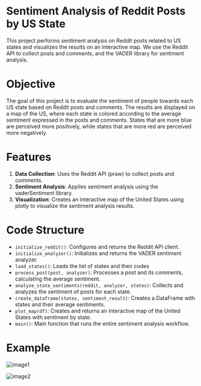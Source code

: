 # Sentiment Analysis of Reddit Posts by US State

This project performs sentiment analysis on Reddit posts related to US states and visualizes the results on an interactive map. We use the Reddit API to collect posts and comments, and the VADER library for sentiment analysis.

# Objective

The goal of this project is to evaluate the sentiment of people towards each US state based on Reddit posts and comments. The results are displayed on a map of the US, where each state is colored according to the average sentiment expressed in the posts and comments. States that are more blue are perceived more positively, while states that are more red are perceived more negatively.

# Features

1. **Data Collection**: Uses the Reddit API (praw) to collect posts and comments.
2. **Sentiment Analysis**: Applies sentiment analysis using the vaderSentiment library.
3. **Visualization**: Creates an interactive map of the United States using plotly to visualize the sentiment analysis results.

# Code Structure

- `initialize_reddit()`: Configures and returns the Reddit API client.
- `initialize_analyzer()`: Initializes and returns the VADER sentiment analyzer.
- `load_states()`: Loads the list of states and their codes
- `process_post(post, analyzer)`: Processes a post and its comments, calculating the average sentiment.
- `analyze_state_sentiments(reddit, analyzer, states)`: Collects and analyzes the sentiment of posts for each state.
- `create_dataframe(states, sentiment_result)`: Creates a DataFrame with states and their average sentiments.
- `plot_map(df)`: Creates and returns an interactive map of the United States with sentiment by state.
- `main()`: Main function that runs the entire sentiment analysis workflow.

# Example

![image1](https://github.com/user-attachments/assets/a608217b-48da-454f-95df-7f011dc17e19)

![image2](https://github.com/user-attachments/assets/d83fab3a-a88e-4d1c-886e-63788fffb6d9)
